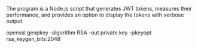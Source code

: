 The program is a Node.js script that generates JWT tokens, measures their performance, and provides an option to display the tokens with verbose output.

openssl genpkey -algorithm RSA -out private.key -pkeyopt rsa_keygen_bits:2048

